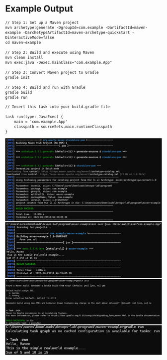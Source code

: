 # Example Output

```
// Step 1: Set up a Maven project
mvn archetype:generate -DgroupId=com.example -DartifactId=maven-example -DarchetypeArtifactId=maven-archetype-quickstart -DinteractiveMode=false
cd maven-example

// Step 2: Build and execute using Maven
mvn clean install
mvn exec:java -Dexec.mainClass="com.example.App"

// Step 3: Convert Maven project to Gradle
gradle init

// Step 4: Build and run with Gradle
gradle build
gradle run
```

```
// Insert this task into your build.gradle file

task run(type: JavaExec) {
    main = 'com.example.App'
    classpath = sourceSets.main.runtimeClasspath
}
```

![Sample Output 1](output1.png)
![Sample Output 2](output2.png)
![Sample Output 3](output3.png)
![Sample Output 4](output4.png)
